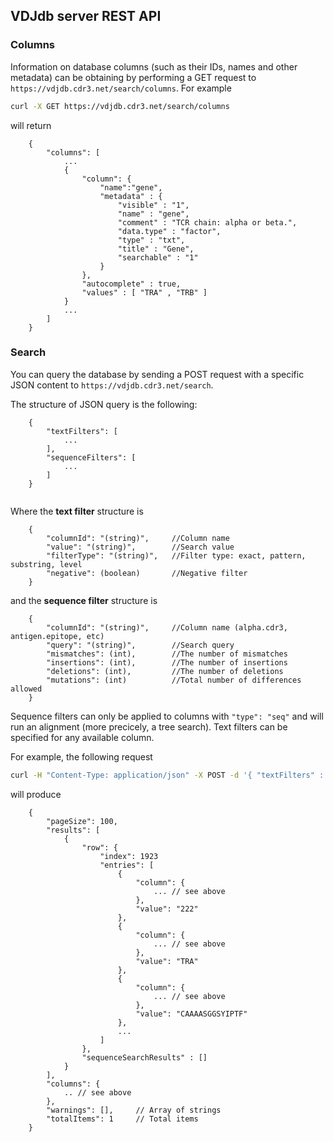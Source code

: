 ## VDJdb server REST API

### Columns

Information on database columns (such as their IDs, names and other metadata) can be obtaining by performing a GET request to ``https://vdjdb.cdr3.net/search/columns``.
For example 
```bash 
curl -X GET https://vdjdb.cdr3.net/search/columns
```
will return
```
    {
        "columns": [
            ...
            {
                "column": {
                    "name":"gene", 
                    "metadata" : {
                        "visible" : "1",
                        "name" : "gene",
                        "comment" : "TCR chain: alpha or beta.",
                        "data.type" : "factor",
                        "type" : "txt",
                        "title" : "Gene",
                        "searchable" : "1"
                    }
                },
                "autocomplete" : true,
                "values" : [ "TRA" , "TRB" ]
            }
            ...
        ]
    }
```

### Search

You can query the database by sending a POST request with a specific JSON content to ``https://vdjdb.cdr3.net/search``.

The structure of JSON query is the following:
```
    {
        "textFilters": [
            ...
        ],
        "sequenceFilters": [
            ...
        ]
    }
    
```
Where the **text filter** structure is
```
    {
        "columnId": "(string)",     //Column name
        "value": "(string)",        //Search value
        "filterType": "(string)",   //Filter type: exact, pattern, substring, level
        "negative": (boolean)       //Negative filter
    }
```
and the **sequence filter** structure is
```
    {
        "columnId": "(string)",     //Column name (alpha.cdr3, antigen.epitope, etc)
        "query": "(string)",        //Search query
        "mismatches": (int),        //The number of mismatches
        "insertions": (int),        //The number of insertions
        "deletions": (int),         //The number of deletions
        "mutations": (int)          //Total number of differences allowed
    }
```

Sequence filters can only be applied to columns with ``"type": "seq"`` and will run an alignment (more precicely, a tree search). Text filters can be specified for any available column.

For example, the following request
```bash
curl -H "Content-Type: application/json" -X POST -d '{ "textFilters" : [{"columnId":"cdr3", "value":"CAAAASGGSYIPTF", "filterType":"exact", "negative":false }], "sequenceFilters" : [] }' https://vdjdb.cdr3.net/search
``` 

will produce

```
    {
        "pageSize": 100,
        "results": [
            {
                "row": {
                    "index": 1923
                    "entries": [
                        {
                            "column": {
                                ... // see above
                            },
                            "value": "222"
                        },
                        {
                            "column": {
                                ... // see above
                            },
                            "value": "TRA"
                        },
                        {
                            "column": {
                                ... // see above
                            },
                            "value": "CAAAASGGSYIPTF"
                        },
                        ...
                    ]       
                },
                "sequenceSearchResults" : []
            }
        ],
        "columns": {
            .. // see above
        },
        "warnings": [],     // Array of strings
        "totalItems": 1     // Total items
    }
```